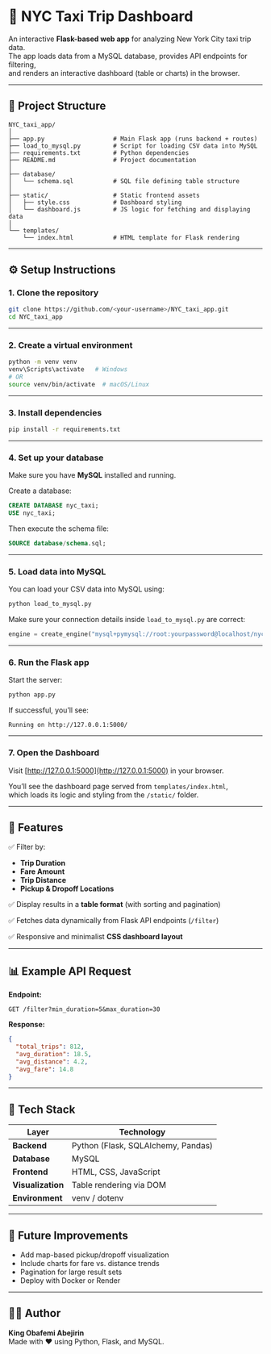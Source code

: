 # 🚖 NYC Taxi Trip Dashboard

An interactive **Flask-based web app** for analyzing New York City taxi trip data.  
The app loads data from a MySQL database, provides API endpoints for filtering,  
and renders an interactive dashboard (table or charts) in the browser.

---

## 📁 Project Structure

```
NYC_taxi_app/
│
├── app.py                   # Main Flask app (runs backend + routes)
├── load_to_mysql.py         # Script for loading CSV data into MySQL
├── requirements.txt         # Python dependencies
├── README.md                # Project documentation
│
├── database/
│   └── schema.sql           # SQL file defining table structure
│
├── static/                  # Static frontend assets
│   ├── style.css            # Dashboard styling
│   └── dashboard.js         # JS logic for fetching and displaying data
│
└── templates/
    └── index.html           # HTML template for Flask rendering
```

---

## ⚙️ Setup Instructions

### 1. Clone the repository
```bash
git clone https://github.com/<your-username>/NYC_taxi_app.git
cd NYC_taxi_app
```

---

### 2. Create a virtual environment
```bash
python -m venv venv
venv\Scripts\activate   # Windows
# OR
source venv/bin/activate  # macOS/Linux
```

---

### 3. Install dependencies
```bash
pip install -r requirements.txt
```

---

### 4. Set up your database
Make sure you have **MySQL** installed and running.

Create a database:
```sql
CREATE DATABASE nyc_taxi;
USE nyc_taxi;
```

Then execute the schema file:
```sql
SOURCE database/schema.sql;
```

---

### 5. Load data into MySQL
You can load your CSV data into MySQL using:

```bash
python load_to_mysql.py
```

Make sure your connection details inside `load_to_mysql.py` are correct:
```python
engine = create_engine("mysql+pymysql://root:yourpassword@localhost/nyc_taxi")
```

---

### 6. Run the Flask app
Start the server:
```bash
python app.py
```

If successful, you’ll see:
```
Running on http://127.0.0.1:5000/
```

---

### 7. Open the Dashboard
Visit [http://127.0.0.1:5000](http://127.0.0.1:5000) in your browser.

You’ll see the dashboard page served from `templates/index.html`,  
which loads its logic and styling from the `/static/` folder.

---

## 🧩 Features

✅ Filter by:
- **Trip Duration**  
- **Fare Amount**  
- **Trip Distance**  
- **Pickup & Dropoff Locations**

✅ Display results in a **table format** (with sorting and pagination)

✅ Fetches data dynamically from Flask API endpoints (`/filter`)

✅ Responsive and minimalist **CSS dashboard layout**

---

## 📊 Example API Request

**Endpoint:**
```
GET /filter?min_duration=5&max_duration=30
```

**Response:**
```json
{
  "total_trips": 812,
  "avg_duration": 18.5,
  "avg_distance": 4.2,
  "avg_fare": 14.8
}
```

---

## 🧰 Tech Stack

| Layer        | Technology |
|--------------|-------------|
| **Backend**  | Python (Flask, SQLAlchemy, Pandas) |
| **Database** | MySQL |
| **Frontend** | HTML, CSS, JavaScript |
| **Visualization** | Table rendering via DOM |
| **Environment** | venv / dotenv |

---

## 🚀 Future Improvements
- Add map-based pickup/dropoff visualization  
- Include charts for fare vs. distance trends  
- Pagination for large result sets  
- Deploy with Docker or Render  

---

## 🧑‍💻 Author

**King Obafemi Abejirin**  
Made with ❤️ using Python, Flask, and MySQL.
